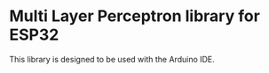 # Multi Layer Perceptron library for ESP32
This library is designed to be used with the Arduino IDE.